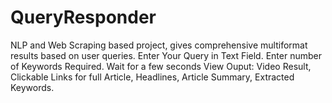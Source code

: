# QueryResponder
NLP and Web Scraping based project, gives comprehensive multiformat results based on user queries.
Enter Your Query in Text Field.
Enter number of Keywords Required.
Wait for a few seconds
View Ouput:
Video Result, Clickable Links for full Article, Headlines, Article Summary, Extracted Keywords.

